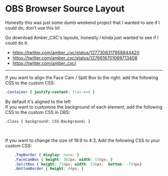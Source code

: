 # OBS Browser Source Layout
Honestly this was just some dumb weekend project that I wanted to see if I could do, don't use this lol

Go download Amber_CXC's layouts, honestly I kinda just wanted to see if I could do it:
* 	https://twitter.com/amber_cxc/status/1277308317958844420
* 	https://twitter.com/amber_cxc/status/1276616701069713408
* 	https://twitter.com/amber_cxc/
---

If you want to align the Face Cam / Split Box to the right: add the following CSS to the custom CSS:<br>
```css
.Container { justify-content: flex-end }
```

By default it's aligned to the left<br>
If you want to customize the background of each element, add the following CSS to the custom CSS in OBS:<br>
```
.Class { background: CSS-Background; }
```
<br>

If you want to change the size of 16:9 to 4:3, Add the following CSS to your custom CSS:<br>

```css
	.TopBorder { display: none; } 
	.FaceCamBox { height: 302px; width: 536px; } 
	.SplitBox { height: 734px; width: 536px;  bottom: -734px} 
	.BottomBorder { height: 44px; }
```
